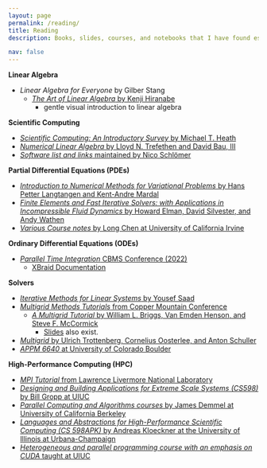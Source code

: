 ```yaml
---
layout: page
permalink: /reading/
title: Reading
description: Books, slides, courses, and notebooks that I have found especially helpful during my time in scientific computing. 

nav: false
---
```


**Linear Algebra**
  - *Linear Algebra for Everyone* by Gilber Stang
    - [*The Art of Linear Algebra* by Kenji Hiranabe](https://github.com/kenjihiranabe/The-Art-of-Linear-Algebra)
      - gentle visual introduction to linear algebra

**Scientific Computing**
  - [*Scientific Computing: An Introductory Survey* by Michael T. Heath](https://doi.org/10.1137/1.9781611975581)
  - [*Numerical Linear Algebra* by Lloyd N. Trefethen and David Bau, III](https://my.siam.org/Store/Product/viewproduct/?ProductId=950)
  - [*Software list and links* maintained by Nico Schlömer](https://github.com/nschloe/awesome-scientific-computing)

**Partial Differential Equations (PDEs)**
  - [*Introduction to Numerical Methods for Variational Problems* by Hans Petter Langtangen and Kent-Andre Mardal](https://github.com/hplgit/fem-book)
  - [*Finite Elements and Fast Iterative Solvers: with Applications in Incompressible Fluid Dynamics* by Howard Elman, David Silvester, and Andy Wathen](https://oxford.universitypressscholarship.com/view/10.1093/acprof:oso/9780199678792.001.0001/acprof-9780199678792)
  - [*Various Course notes* by Long Chen at University of California Irvine](https://www.math.uci.edu/~chenlong/lectures.html)

**Ordinary Differential Equations (ODEs)**
  - [*Parallel Time Integration* CBMS Conference (2022)](https://conferences.math.mtu.edu/cbms2020/program/)
    - [XBraid Documentation](https://github.com/XBraid/xbraid)

**Solvers**
  - [*Iterative Methods for Linear Systems* by Yousef Saad](https://www-users.cse.umn.edu/~saad/IterMethBook_2ndEd.pdf)
  - [*Multigrid Methods Tutorials* from Copper Mountain Conference](https://github.com/copper-multigrid-conference)
    - [*A Multigrid Tutorial* by William L. Briggs, Van Emden Henson, and Steve F. McCormick](https://doi.org/10.1137/1.9780898719505)
      - [Slides](https://www.caam.rice.edu/~caam551/mgtut.pdf) also exist.
  - [*Multigrid* by Ulrich Trottenberg, Cornelius Oosterlee, and Anton Schuller](https://www.elsevier.com/books/multigrid/trottenberg/978-0-08-047956-9)
  - [*APPM 6640* at University of Colorado Boulder](https://grandmaster.colorado.edu/~stevem/appm6640/)
  
**High-Performance Computing (HPC)**
  - [*MPI Tutorial* from Lawrence Livermore National Laboratory](https://hpc-tutorials.llnl.gov/mpi/)
  - [*Designing and Building Applications for Extreme Scale Systems (CS598)* by Bill Gropp at UIUC](http://wgropp.cs.illinois.edu/courses/cs598-s16/index.htm)
  - [*Parallel Computing and Algorithms courses* by James Demmel at University of California Berkeley](https://people.eecs.berkeley.edu/~demmel/)
  - [*Languages and Abstractions for High-Performance Scientific Computing (CS 598APK)* by Andreas Kloeckner at the University of Illinois at Urbana-Champaign](https://relate.cs.illinois.edu/course/cs598apk-f18/)
  - [*Heterogeneous and parallel programming course with an emphasis on CUDA* taught at UIUC](http://lumetta.web.engr.illinois.edu/408-S22/)

